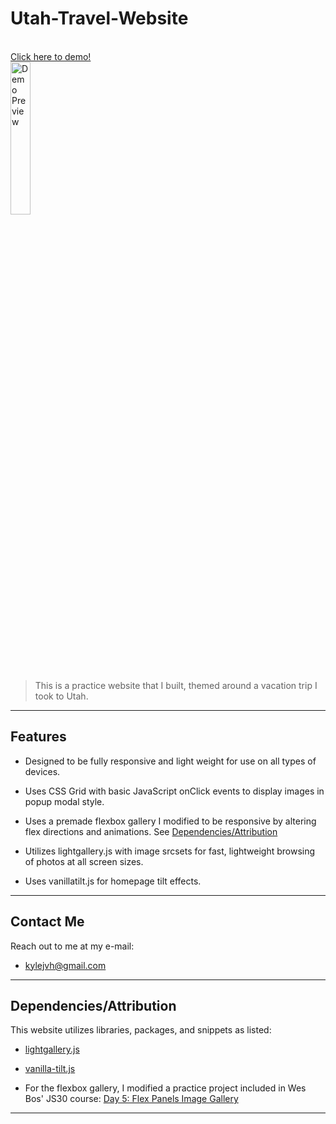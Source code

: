 # Utah-Travel-Website

<a href="https://kylejvh.github.io/Utah-Travel-Website/"><br>Click here to demo!</br><img src="/../photoswipe/background.jpg?raw=true" width="25%" height="25%" title="Demo Preview" alt="Demo Preview"></a>


> This is a practice website that I built, themed around a vacation trip I took to Utah.

---

## Features

- Designed to be fully responsive and light weight for use on all types of devices.

- Uses CSS Grid with basic JavaScript onClick events to display images in popup modal style.    

- Uses a premade flexbox gallery I modified to be responsive by altering flex directions and animations. See
[Dependencies/Attribution](#dependenciesattribution)


- Utilizes lightgallery.js with image srcsets for fast, lightweight browsing of photos at all screen sizes.

- Uses vanillatilt.js for homepage tilt effects.


---

## Contact Me

Reach out to me at my e-mail: 

- kylejvh@gmail.com

---

## Dependencies/Attribution

This website utilizes libraries, packages, and snippets as listed: 

- <a href="https://sachinchoolur.github.io/lightgallery.js/">lightgallery.js</a>

- <a href="https://micku7zu.github.io/vanilla-tilt.js/">vanilla-tilt.js</a>

- For the flexbox gallery, I modified a practice project included in Wes Bos' JS30 course:
<a href="https://javascript30.com/">Day 5: Flex Panels Image Gallery</a>


---
